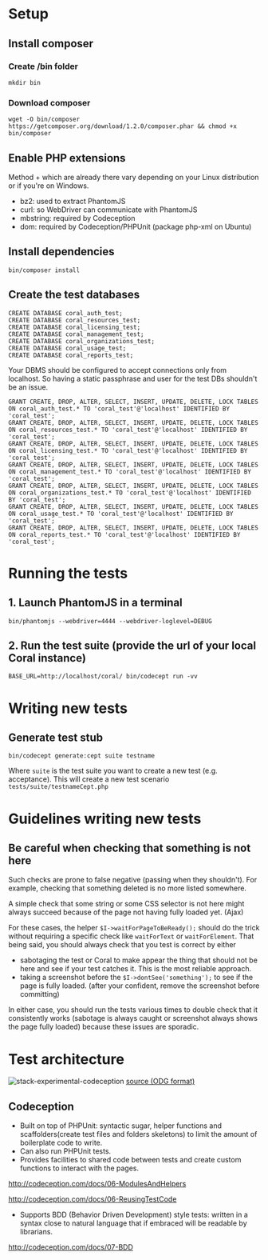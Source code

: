 # Setup
## Install composer
### Create /bin folder
`mkdir bin`
### Download composer
`wget -O bin/composer https://getcomposer.org/download/1.2.0/composer.phar && chmod +x bin/composer`
## Enable PHP extensions
Method + which are already there vary depending on your Linux distribution or if you're on Windows.

- bz2: used to extract PhantomJS
- curl: so WebDriver can communicate with PhantomJS
- mbstring: required by Codeception
- dom: required by Codeception/PHPUnit (package php-xml on Ubuntu)

## Install dependencies
`bin/composer install`

## Create the test databases
```
CREATE DATABASE coral_auth_test;
CREATE DATABASE coral_resources_test;
CREATE DATABASE coral_licensing_test;
CREATE DATABASE coral_management_test;
CREATE DATABASE coral_organizations_test;
CREATE DATABASE coral_usage_test;
CREATE DATABASE coral_reports_test;
```

Your DBMS should be configured to accept connections only from localhost.
So having a static passphrase and user for the test DBs shouldn't be an issue.
```
GRANT CREATE, DROP, ALTER, SELECT, INSERT, UPDATE, DELETE, LOCK TABLES ON coral_auth_test.* TO 'coral_test'@'localhost' IDENTIFIED BY 'coral_test';
GRANT CREATE, DROP, ALTER, SELECT, INSERT, UPDATE, DELETE, LOCK TABLES ON coral_resources_test.* TO 'coral_test'@'localhost' IDENTIFIED BY 'coral_test';
GRANT CREATE, DROP, ALTER, SELECT, INSERT, UPDATE, DELETE, LOCK TABLES ON coral_licensing_test.* TO 'coral_test'@'localhost' IDENTIFIED BY 'coral_test';
GRANT CREATE, DROP, ALTER, SELECT, INSERT, UPDATE, DELETE, LOCK TABLES ON coral_management_test.* TO 'coral_test'@'localhost' IDENTIFIED BY 'coral_test';
GRANT CREATE, DROP, ALTER, SELECT, INSERT, UPDATE, DELETE, LOCK TABLES ON coral_organizations_test.* TO 'coral_test'@'localhost' IDENTIFIED BY 'coral_test';
GRANT CREATE, DROP, ALTER, SELECT, INSERT, UPDATE, DELETE, LOCK TABLES ON coral_usage_test.* TO 'coral_test'@'localhost' IDENTIFIED BY 'coral_test';
GRANT CREATE, DROP, ALTER, SELECT, INSERT, UPDATE, DELETE, LOCK TABLES ON coral_reports_test.* TO 'coral_test'@'localhost' IDENTIFIED BY 'coral_test';
```

# Running the tests
## 1. Launch PhantomJS in a terminal
`bin/phantomjs --webdriver=4444 --webdriver-loglevel=DEBUG`
## 2. Run the test suite (provide the url of your local Coral instance)
`BASE_URL=http://localhost/coral/ bin/codecept run -vv`

# Writing new tests
## Generate test stub
`bin/codecept generate:cept suite testname`

Where `suite` is the test suite you want to create a new test (e.g. acceptance). This will create a new test scenario `tests/suite/testnameCept.php` 

# Guidelines writing new tests
## Be careful when checking that something is not here
Such checks are prone to false negative (passing when they shouldn't).
For example, checking that something deleted is no more listed somewhere.

A simple check that some string or some CSS selector is not here might always
succeed because of the page not having fully loaded yet. (Ajax)

For these cases, the helper `$I->waitForPageToBeReady();` should do the trick
without requiring a specific check like `waitForText` or `waitForElement`.
That being said, you should always check that you test is correct by either
- sabotaging the test or Coral to make appear the thing that should not be here and see if your test catches it.
  This is the most reliable approach.
- taking a screenshot before the `$I->dontSee('something');` to see if the page
is fully loaded. (after your confident, remove the screenshot before committing)

In either case, you should run the tests various times to double check that it
consistently works (sabotage is always caught or screenshot always shows the page fully loaded) because these issues are sporadic.

# Test architecture
![stack-experimental-codeception](https://cloud.githubusercontent.com/assets/2678215/17975154/ee52bdfc-6ae8-11e6-97f7-f45ff43b6e7d.png)
[source (ODG format)](https://github.com/Coral-erm/Coral/files/437395/stack-experimental-codeception.zip)

## Codeception
- Built on top of PHPUnit: syntactic sugar, helper functions and scaffolders(create test files and folders skeletons) to limit the amount of boilerplate code to write.
- Can also run PHPUnit tests.
- Provides facilities to shared code between tests and create custom functions to interact with the pages.

http://codeception.com/docs/06-ModulesAndHelpers

http://codeception.com/docs/06-ReusingTestCode

- Supports BDD (Behavior Driven Development) style tests: written in a syntax close to natural language that if embraced will be readable by librarians.

http://codeception.com/docs/07-BDD
